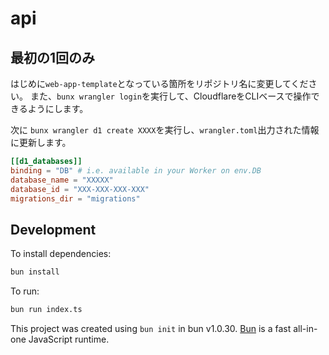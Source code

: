 # api

## 最初の1回のみ

はじめに`web-app-template`となっている箇所をリポジトリ名に変更してください。
また、`bunx wrangler login`を実行して、CloudflareをCLIベースで操作できるようにします。

次に `bunx wrangler d1 create XXXX`を実行し、`wrangler.toml`出力された情報に更新します。

```toml
[[d1_databases]]
binding = "DB" # i.e. available in your Worker on env.DB
database_name = "XXXXX"
database_id = "XXX-XXX-XXX-XXX"
migrations_dir = "migrations"
```

## Development

To install dependencies:

```bash
bun install
```

To run:

```bash
bun run index.ts
```

This project was created using `bun init` in bun v1.0.30. [Bun](https://bun.sh) is a fast all-in-one JavaScript runtime.
